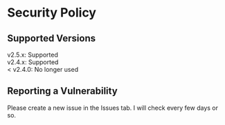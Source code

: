 # Security Policy

## Supported Versions
v2.5.x: Supported
<br>
v2.4.x: Supported
<br>
< v2.4.0: No longer used

## Reporting a Vulnerability
Please create a new issue in the Issues tab. I will check every few days or so.
